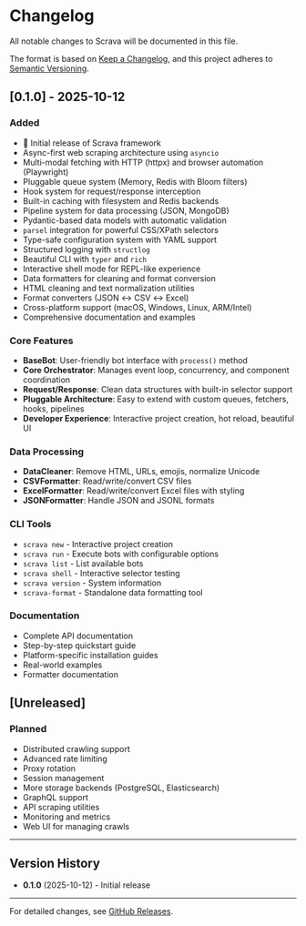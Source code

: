# Changelog

All notable changes to Scrava will be documented in this file.

The format is based on [Keep a Changelog](https://keepachangelog.com/en/1.0.0/),
and this project adheres to [Semantic Versioning](https://semver.org/spec/v2.0.0.html).

## [0.1.0] - 2025-10-12

### Added
- 🎉 Initial release of Scrava framework
- Async-first web scraping architecture using `asyncio`
- Multi-modal fetching with HTTP (httpx) and browser automation (Playwright)
- Pluggable queue system (Memory, Redis with Bloom filters)
- Hook system for request/response interception
- Built-in caching with filesystem and Redis backends
- Pipeline system for data processing (JSON, MongoDB)
- Pydantic-based data models with automatic validation
- `parsel` integration for powerful CSS/XPath selectors
- Type-safe configuration system with YAML support
- Structured logging with `structlog`
- Beautiful CLI with `typer` and `rich`
- Interactive shell mode for REPL-like experience
- Data formatters for cleaning and format conversion
- HTML cleaning and text normalization utilities
- Format converters (JSON ↔ CSV ↔ Excel)
- Cross-platform support (macOS, Windows, Linux, ARM/Intel)
- Comprehensive documentation and examples

### Core Features
- **BaseBot**: User-friendly bot interface with `process()` method
- **Core Orchestrator**: Manages event loop, concurrency, and component coordination
- **Request/Response**: Clean data structures with built-in selector support
- **Pluggable Architecture**: Easy to extend with custom queues, fetchers, hooks, pipelines
- **Developer Experience**: Interactive project creation, hot reload, beautiful UI

### Data Processing
- **DataCleaner**: Remove HTML, URLs, emojis, normalize Unicode
- **CSVFormatter**: Read/write/convert CSV files
- **ExcelFormatter**: Read/write/convert Excel files with styling
- **JSONFormatter**: Handle JSON and JSONL formats

### CLI Tools
- `scrava new` - Interactive project creation
- `scrava run` - Execute bots with configurable options
- `scrava list` - List available bots
- `scrava shell` - Interactive selector testing
- `scrava version` - System information
- `scrava-format` - Standalone data formatting tool

### Documentation
- Complete API documentation
- Step-by-step quickstart guide
- Platform-specific installation guides
- Real-world examples
- Formatter documentation

## [Unreleased]

### Planned
- Distributed crawling support
- Advanced rate limiting
- Proxy rotation
- Session management
- More storage backends (PostgreSQL, Elasticsearch)
- GraphQL support
- API scraping utilities
- Monitoring and metrics
- Web UI for managing crawls

---

## Version History

- **0.1.0** (2025-10-12) - Initial release

---

For detailed changes, see [GitHub Releases](https://github.com/yourusername/scrava/releases).

